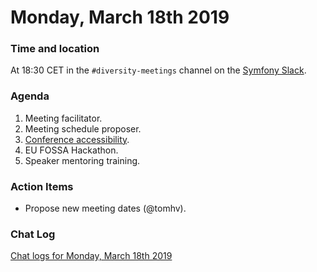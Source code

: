 # Monday, March 18th 2019

### Time and location
At 18:30 CET in the `#diversity-meetings` channel on the [Symfony Slack][slack].

### Agenda
1) Meeting facilitator.
1) Meeting schedule proposer. 
1) [Conference accessibility][1].
1) EU FOSSA Hackathon.
1) Speaker mentoring training.

### Action Items
* Propose new meeting dates (@tomhv).

### Chat Log
[Chat logs for Monday, March 18th 2019][log]

[slack]: https://symfony.com/slack
[log]: https://symfony.github.io/diversity/meetings/2019-03-18-log.html
[1]: https://docs.google.com/document/d/1qu_mUSAlLBMdUHwjmW6JiZi1q5PNLrOqE3ivQqTUDSY/edit#heading=h.ns8arg8wd4rr

